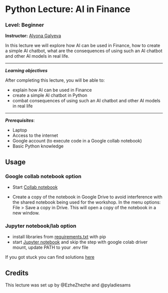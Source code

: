 # Python Lecture: AI in Finance
### Level: Beginner
**Instructor:** [Alyona Galyeva](https://www.linkedin.com/in/alyonagalyeva/)

In this lecture we will explore how AI can be used in Finance, how to create a simple AI chatbot, what are the consequences of using such an AI chatbot and other AI models in real life.


---


***Learning objectives***

After completing this lecture, you will be able to:

* explain how AI can be used in Finance
* create a simple AI chatbot in Python
* combat consequences of using such an AI chatbot and other AI models in real life


---


***Prerequisites***:
* Laptop
* Access to the internet
* Google account (to execute code in a Google collab notebook)
* Basic Python knowledge

## Usage

### Google collab notebook option

* Start [Collab notebook](https://colab.research.google.com/drive/1nvDxrd66R_YU4TQu1oZnvSaygG2QC3hA?usp=sharing)

* Create a copy of the notebook in Google Drive to avoid interference with the shared notebook being used for the workshop. In the menu options: File > Save a copy in Drive. This will open a copy of the notebook in a new window.

### Jupyter notebook/lab option

* install libraries from [requirements.txt](requirements.txt) with pip
* start [Jupyter notebook](materials/ai-in-finance-python-lecture.ipynb) and skip the step with google colab driver mount, update PATH to your .env file

If you got stuck you can find solutions [here](solutions/ai-in-finance-python-lecture-solutions.ipynb)

## Credits
This lecture was set up by @EzheZhezhe and @pyladiesams
